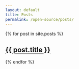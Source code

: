 ```yaml
---
layout: default
title: Posts
permalink: /open-source/posts/
---
```

{% for post in site.posts %}<article><a href="{{ post.url }}"><h2 class="title">{{ post.title }}</h2></a></article>{% endfor %}

